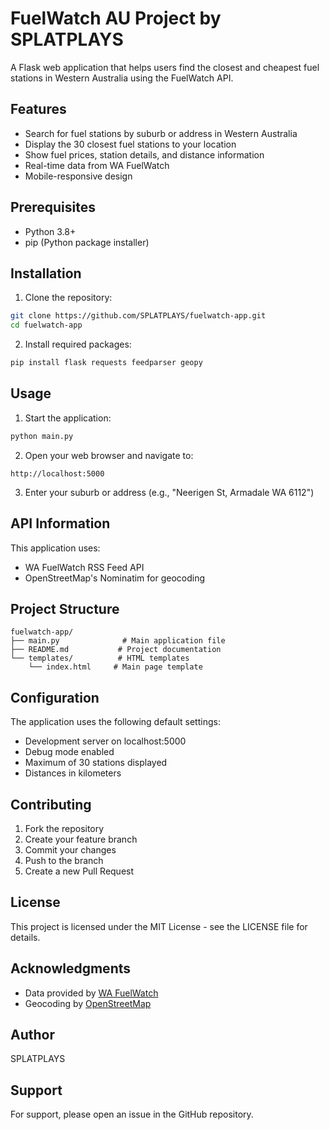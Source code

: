 # FuelWatch AU Project by SPLATPLAYS

A Flask web application that helps users find the closest and cheapest fuel stations in Western Australia using the FuelWatch API.

## Features

- Search for fuel stations by suburb or address in Western Australia
- Display the 30 closest fuel stations to your location
- Show fuel prices, station details, and distance information
- Real-time data from WA FuelWatch
- Mobile-responsive design

## Prerequisites

- Python 3.8+
- pip (Python package installer)

## Installation

1. Clone the repository:
```bash
git clone https://github.com/SPLATPLAYS/fuelwatch-app.git
cd fuelwatch-app
```

2. Install required packages:
```bash
pip install flask requests feedparser geopy
```

## Usage

1. Start the application:
```bash
python main.py
```

2. Open your web browser and navigate to:
```
http://localhost:5000
```

3. Enter your suburb or address (e.g., "Neerigen St, Armadale WA 6112")

## API Information

This application uses:
- WA FuelWatch RSS Feed API
- OpenStreetMap's Nominatim for geocoding

## Project Structure

```
fuelwatch-app/
├── main.py              # Main application file
├── README.md           # Project documentation
└── templates/          # HTML templates
    └── index.html     # Main page template
```

## Configuration

The application uses the following default settings:
- Development server on localhost:5000
- Debug mode enabled
- Maximum of 30 stations displayed
- Distances in kilometers

## Contributing

1. Fork the repository
2. Create your feature branch
3. Commit your changes
4. Push to the branch
5. Create a new Pull Request

## License

This project is licensed under the MIT License - see the LICENSE file for details.

## Acknowledgments

- Data provided by [WA FuelWatch](https://www.fuelwatch.wa.gov.au)
- Geocoding by [OpenStreetMap](https://www.openstreetmap.org)

## Author

SPLATPLAYS

## Support

For support, please open an issue in the GitHub repository.
